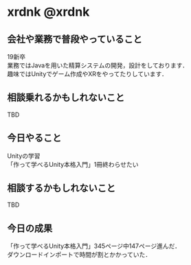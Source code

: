 # xrdnk @xrdnk

## 会社や業務で普段やっていること
19新卒</br>
業務ではJavaを用いた精算システムの開発，設計をしております．</br>
趣味ではUnityでゲーム作成やXRをやってたりしています．

## 相談乗れるかもしれないこと
TBD

## 今日やること
Unityの学習</br>
「作って学べるUnity本格入門」1冊終わらせたい

## 相談するかもしれないこと
TBD

## 今日の成果
「作って学べるUnity本格入門」345ページ中147ページ進んだ．<br>
ダウンロードインポートで時間が割とかかっていた．
